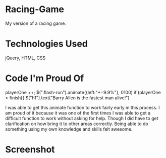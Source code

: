 # Racing-Game
My version of a racing game.

# Technologies Used
jQuery, HTML, CSS

# Code I'm Proud Of
playerOne ++;
$(".flash-run").animate({left:"+=9.9%"}, 0100)
if (playerOne > finish){
  $("h1").text("Barry Allen is the fastest man alive!")

I was able to get this animate function to work fairly early in this process. I am
proud of it because it was one of the first times I was able to get a difficult function to work
without asking for help. Though I did have to get clarification on how bring it to other areas
correctly. Being able to do something using my own knowledge and skills felt awesome.

# Screenshot
